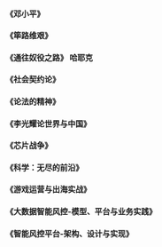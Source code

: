 #### 《邓小平》

#### 《筚路维艰》

#### 《通往奴役之路》 哈耶克

#### 《社会契约论》

#### 《论法的精神》

#### 《李光耀论世界与中国》

#### 《芯片战争》

#### 《科学：无尽的前沿》

#### 《游戏运营与出海实战》

#### 《大数据智能风控-模型、平台与业务实践》

#### 《智能风控平台-架构、设计与实现》
